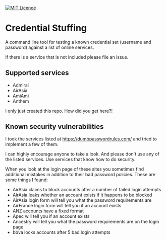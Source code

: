 
[![MIT Licence](https://badges.frapsoft.com/os/mit/mit.svg?v=103)](https://opensource.org/licenses/mit-license.php)

# Credential Stuffing

A command line tool for testing a known credential set (username and password) against a list of online services.

If there is a service that is not included please file an issue.

## Supported services

- Admiral
- AirAsia
- AmiAmi
- Anthem

I only just created this repo.
How did you get here?!

## Known security vulnerabilities

I took the services listed at https://dumbpasswordrules.com/ and tried to implement a few of them.

I can highly encourage anyone to take a look. And please don't use any of the listed services. 
Use services that know how to do security.

When you look at the login page of these sites you sometimes find additional mistakes in addition 
to their bad password policies.
These are some things I found:

- AirAsia claims to block accounts after a number of failed login attempts
- AirAsia leaks whether an account exists if it happens to be blocked
- AirAsia login form will tell you what the password requirements are
- AirFrance login form will tell you if an account exists
- ANZ accounts have a fixed format
- Apec will tell you if an account exists
- Ancestry will tell you what the password requirements are on the login page
- bbva locks accounts after 5 bad login attempts
